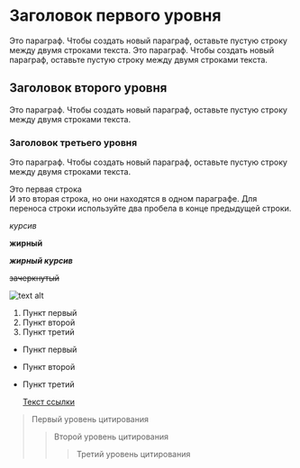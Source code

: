 # Заголовок первого уровня

Это параграф. Чтобы создать новый параграф, оставьте пустую строку между двумя строками текста.
Это параграф. Чтобы создать новый параграф, оставьте пустую строку между двумя строками текста.

## Заголовок второго уровня

Это параграф. Чтобы создать новый параграф, оставьте пустую строку между двумя строками текста.

### Заголовок третьего уровня

Это параграф. Чтобы создать новый параграф, оставьте пустую строку между двумя строками текста.

Это первая строка  
И это вторая строка, но они находятся в одном параграфе. Для переноса строки используйте два пробела в конце предыдущей строки.

_курсив_

**жирный**

**_жирный курсив_**

~~зачеркнутый~~

![text alt](https://i.ytimg.com/vi/ScMzIvxBSi4/maxresdefault.jpg)

1. Пункт первый
2. Пункт второй
3. Пункт третий

- Пункт первый
- Пункт второй
- Пункт третий

  [Текст ссылки](https://yandex.ru)

> Первый уровень цитирования
>
> > Второй уровень цитирования
> >
> > > Третий уровень цитирования
